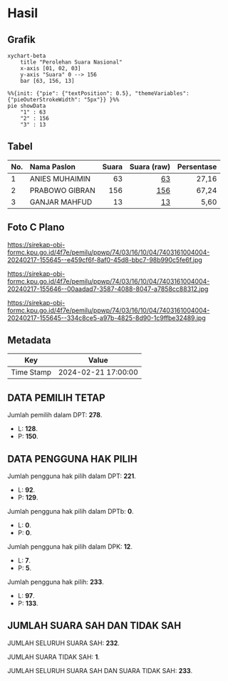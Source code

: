 # Hasil

## Grafik

```mermaid
xychart-beta
    title "Perolehan Suara Nasional"
    x-axis [01, 02, 03]
    y-axis "Suara" 0 --> 156
    bar [63, 156, 13]
```

```mermaid
%%{init: {"pie": {"textPosition": 0.5}, "themeVariables": {"pieOuterStrokeWidth": "5px"}} }%%
pie showData
    "1" : 63
    "2" : 156
    "3" : 13
```

## Tabel

| No. | Nama Paslon    | Suara | Suara (raw) | Persentase |
|:--- |:-------------- | -----:| -----------:| ----------:|
| 1   | ANIES MUHAIMIN | 63    | [63][p-1]   | 27,16      |
| 2   | PRABOWO GIBRAN | 156   | [156][p-2]  | 67,24      |
| 3   | GANJAR MAHFUD  | 13    | [13][p-3]   | 5,60       |


[p-1]: https://github.com/gigit-pemilu/pemilu-2024/blob/main/pilpres/hitung-suara/sub/74-sulawesi-tenggara/sub/03-muna/sub/16-katobu/sub/1004-butung-butung/sub/004-tps/sub/paslon-1.txt
[p-2]: https://github.com/gigit-pemilu/pemilu-2024/blob/main/pilpres/hitung-suara/sub/74-sulawesi-tenggara/sub/03-muna/sub/16-katobu/sub/1004-butung-butung/sub/004-tps/sub/paslon-2.txt
[p-3]: https://github.com/gigit-pemilu/pemilu-2024/blob/main/pilpres/hitung-suara/sub/74-sulawesi-tenggara/sub/03-muna/sub/16-katobu/sub/1004-butung-butung/sub/004-tps/sub/paslon-3.txt

## Foto C Plano

https://sirekap-obj-formc.kpu.go.id/4f7e/pemilu/ppwp/74/03/16/10/04/7403161004004-20240217-155645--e459cf6f-8af0-45d8-bbc7-98b990c5fe6f.jpg

https://sirekap-obj-formc.kpu.go.id/4f7e/pemilu/ppwp/74/03/16/10/04/7403161004004-20240217-155646--00aadad7-3587-4088-8047-a7858cc88312.jpg

https://sirekap-obj-formc.kpu.go.id/4f7e/pemilu/ppwp/74/03/16/10/04/7403161004004-20240217-155645--334c8ce5-a97b-4825-8d90-1c9ffbe32489.jpg


## Metadata

| Key        | Value               |
| ---------- | ------------------- |
| Time Stamp | 2024-02-21 17:00:00 |


## DATA PEMILIH TETAP

Jumlah pemilih dalam DPT: **278**.
 * L: **128**.
 * P: **150**.

## DATA PENGGUNA HAK PILIH

Jumlah pengguna hak pilih dalam DPT: **221**.
 * L: **92**.
 * P: **129**.

Jumlah pengguna hak pilih dalam DPTb: **0**.
 * L: **0**.
 * P: **0**.

Jumlah pengguna hak pilih dalam DPK: **12**.
 * L: **7**.
 * P: **5**.

Jumlah pengguna hak pilih: **233**.
 * L: **97**.
 * P: **133**.

## JUMLAH SUARA SAH DAN TIDAK SAH

JUMLAH SELURUH SUARA SAH: **232**.

JUMLAH SUARA TIDAK SAH: **1**.

JUMLAH SELURUH SUARA SAH DAN SUARA TIDAK SAH: **233**.



